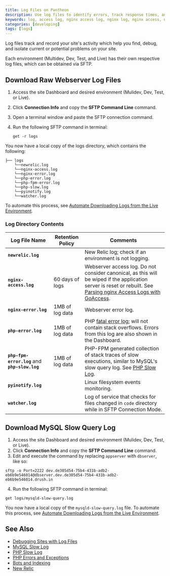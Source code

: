 ```yaml
---
title: Log Files on Pantheon  
description: Use log files to identify errors, track response times, analyze visitors and more on your WordPress or Drupal site.
keywords: log, access log, nginx access log, nginx log, nginx access, nginx error, nginx error log, php error, php error log, php fpm error, php fpm, php error, php slow, php slow log, pyinofity log, pyinofity, watcher log, watcher
categories: [developing]
tags: [logs]
---
```

Log files track and record your site's activity which help you find, debug, and isolate current or potential problems on your site.

Each environment (Multidev, Dev, Test, and Live) has their own respective log files, which can be obtained via SFTP.

## Download Raw Webserver Log Files
1. Access the site Dashboard and desired environment (Mulidev, Dev, Test, or Live).
2. Click **Connection Info** and copy the **SFTP Command Line** command.
3. Open a terminal window and paste the SFTP connection command.
4. Run the following SFTP command in terminal:

   ```nohighlight
   get -r logs
   ```

You now have a local copy of the logs directory, which contains the following:
```nohighlight
├── logs
    └──newrelic.log
    └──nginx-access.log
    └──nginx-error.log
    └──php-error.log
    └──php-fpm-error.log
    └──php-slow.log
    └──pyinotify.log
    └──watcher.log
```
To automate this process, see [Automate Downloading Logs from the Live Environment](/docs/download-logs/).
### Log Directory Contents
|Log File Name| Retention Policy|Comments|
|-------------|-----------------|--------|
| **`newrelic.log`**| |New Relic log; check if an environment is not logging.|
| **`nginx-access.log`**|60 days of logs | Webserver access log. Do not consider canonical, as this will be wiped if the application server is reset or rebuilt. See [Parsing nginx Access Logs with GoAccess](/docs/nginx-access-log).|
| **`nginx-error.log`**| 1MB of log data |Webserver error log.|
| **`php-error.log`**| 1MB of log data |PHP [fatal error log](http://php.net/manual/en/book.errorfunc.php); will not contain stack overflows. Errors from this log are also shown in the Dashboard.|
| **`php-fpm-error.log`** and **`php-slow.log`**| 1MB of log data |PHP-FPM generated collection of stack traces of slow executions, similar to MySQL's slow query log. See [PHP Slow Log](/docs/php-slow-log).|
| **`pyinotify.log`**| |Linux filesystem events monitoring.|
| **`watcher.log`**| |Log of service that checks for files changed in `code` directory while in SFTP Connection Mode.|

## Download MySQL Slow Query Log
1. Access the site Dashboard and desired environment (Mulidev, Dev, Test, or Live).
2. Click **Connection Info** and copy the **SFTP Command Line** command.
3. Edit and execute the command by replacing `appserver` with `dbserver`, like so:

 ```nohighlight
 sftp -o Port=2222 dev.de305d54-75b4-431b-adb2-eb6b9e546014@dbserver.dev.de305d54-75b4-431b-adb2-eb6b9e546014.drush.in
 ```

4. Run the following SFTP command in terminal:
```nohighlight
get logs/mysqld-slow-query.log
```
You now have a local copy of the `mysqld-slow-query.log` file. To automate this process, see [Automate Downloading Logs from the Live Environment](/docs/download-logs/).

## See Also
- [Debugging Sites with Log Files](/docs/debug-log-files)
- [MySQL Slow Log](/docs/mysql-slow-log/)
- [PHP Slow Log](/docs/php-slow-log/)
- [PHP Errors and Exceptions](/docs/php-errors/)
- [Bots and Indexing](/docs/bots-and-indexing/)
- [New Relic](/docs/new-relic)
